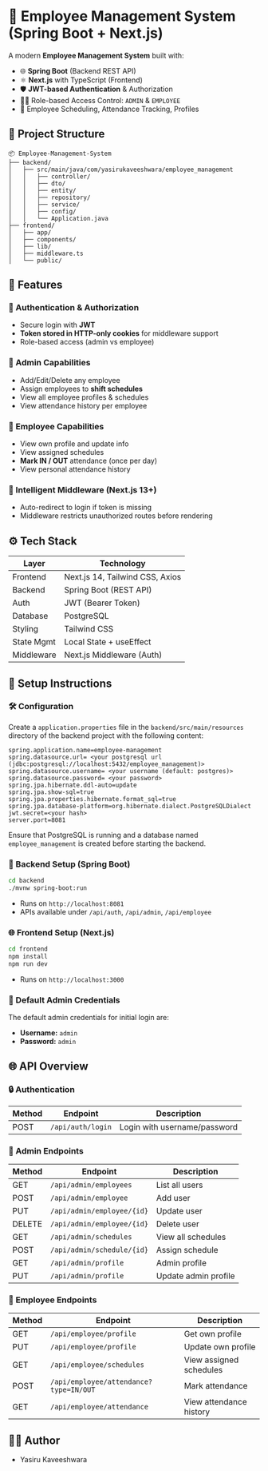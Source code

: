 # 🚀 Employee Management System (Spring Boot + Next.js)

A modern **Employee Management System** built with:
* 🌐 **Spring Boot** (Backend REST API)
* ⚛️ **Next.js** with TypeScript (Frontend)
* 🛡️ **JWT-based Authentication** & Authorization
* 🧑‍💼 Role-based Access Control: `ADMIN` & `EMPLOYEE`
* 📅 Employee Scheduling, Attendance Tracking, Profiles

## 📁 Project Structure

```
📦 Employee-Management-System
├── backend/
│   ├── src/main/java/com/yasirukaveeshwara/employee_management
│   │   ├── controller/
│   │   ├── dto/
│   │   ├── entity/
│   │   ├── repository/
│   │   ├── service/
│   │   ├── config/
│   │   └── Application.java
├── frontend/
│   ├── app/
│   ├── components/
│   ├── lib/
│   ├── middleware.ts
│   └── public/
```

## 🌟 Features

### 🔐 Authentication & Authorization
* Secure login with **JWT**
* **Token stored in HTTP-only cookies** for middleware support
* Role-based access (admin vs employee)

### 🧑 Admin Capabilities
* Add/Edit/Delete any employee
* Assign employees to **shift schedules**
* View all employee profiles & schedules
* View attendance history per employee

### 👷 Employee Capabilities
* View own profile and update info
* View assigned schedules
* **Mark IN / OUT** attendance (once per day)
* View personal attendance history

### 🧠 Intelligent Middleware (Next.js 13+)
* Auto-redirect to login if token is missing
* Middleware restricts unauthorized routes before rendering

## ⚙️ Tech Stack

| Layer | Technology |
|-------|------------|
| Frontend | Next.js 14, Tailwind CSS, Axios |
| Backend | Spring Boot (REST API) |
| Auth | JWT (Bearer Token) |
| Database | PostgreSQL |
| Styling | Tailwind CSS |
| State Mgmt | Local State + useEffect |
| Middleware | Next.js Middleware (Auth) |

## 🔧 Setup Instructions

### 🛠️ Configuration

Create a `application.properties` file in the `backend/src/main/resources` directory of the backend project with the following content:

```properties
spring.application.name=employee-management
spring.datasource.url= <your postgresql url (jdbc:postgresql://localhost:5432/employee_management)>
spring.datasource.username= <your username (default: postgres)>
spring.datasource.password= <your password>
spring.jpa.hibernate.ddl-auto=update
spring.jpa.show-sql=true
spring.jpa.properties.hibernate.format_sql=true
spring.jpa.database-platform=org.hibernate.dialect.PostgreSQLDialect
jwt.secret=<your hash>
server.port=8081
```

Ensure that PostgreSQL is running and a database named `employee_management` is created before starting the backend.

### 🚀 Backend Setup (Spring Boot)

```bash
cd backend
./mvnw spring-boot:run
```

* Runs on `http://localhost:8081`
* APIs available under `/api/auth`, `/api/admin`, `/api/employee`

### 🌐 Frontend Setup (Next.js)

```bash
cd frontend
npm install
npm run dev
```

* Runs on `http://localhost:3000`

### 🔑 Default Admin Credentials

The default admin credentials for initial login are:

* **Username:** `admin`
* **Password:** `admin`

## 🌐 API Overview

### 🔒 Authentication

| Method | Endpoint | Description |
|--------|----------|-------------|
| POST | `/api/auth/login` | Login with username/password |

### 👤 Admin Endpoints

| Method | Endpoint | Description |
|--------|----------|-------------|
| GET | `/api/admin/employees` | List all users |
| POST | `/api/admin/employee` | Add user |
| PUT | `/api/admin/employee/{id}` | Update user |
| DELETE | `/api/admin/employee/{id}` | Delete user |
| GET | `/api/admin/schedules` | View all schedules |
| POST | `/api/admin/schedule/{id}` | Assign schedule |
| GET | `/api/admin/profile` | Admin profile |
| PUT | `/api/admin/profile` | Update admin profile |

### 👷 Employee Endpoints

| Method | Endpoint | Description |
|--------|----------|-------------|
| GET | `/api/employee/profile` | Get own profile |
| PUT | `/api/employee/profile` | Update own profile |
| GET | `/api/employee/schedules` | View assigned schedules |
| POST | `/api/employee/attendance?type=IN/OUT` | Mark attendance |
| GET | `/api/employee/attendance` | View attendance history |


## 👨‍💻 Author

* Yasiru Kaveeshwara
